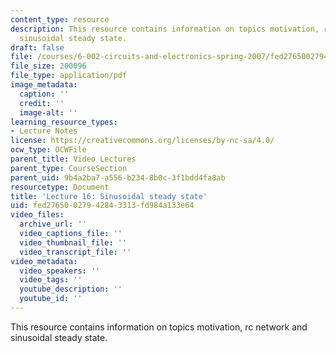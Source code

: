 ```yaml
---
content_type: resource
description: This resource contains information on topics motivation, rc network and
  sinusoidal steady state.
draft: false
file: /courses/6-002-circuits-and-electronics-spring-2007/fed27650027942843313fd984a133e64_6002_l16.pdf
file_size: 200096
file_type: application/pdf
image_metadata:
  caption: ''
  credit: ''
  image-alt: ''
learning_resource_types:
- Lecture Notes
license: https://creativecommons.org/licenses/by-nc-sa/4.0/
ocw_type: OCWFile
parent_title: Video Lectures
parent_type: CourseSection
parent_uid: 9b4a2ba7-a556-b234-8b0c-3f1bdd4fa8ab
resourcetype: Document
title: 'Lecture 16: Sinusoidal steady state'
uid: fed27650-0279-4284-3313-fd984a133e64
video_files:
  archive_url: ''
  video_captions_file: ''
  video_thumbnail_file: ''
  video_transcript_file: ''
video_metadata:
  video_speakers: ''
  video_tags: ''
  youtube_description: ''
  youtube_id: ''
---
```

This resource contains information on topics motivation, rc network and sinusoidal steady state.
